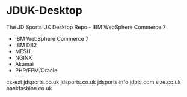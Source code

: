 JDUK-Desktop
============

The JD Sports UK Desktop Repo - IBM WebSphere Commerce 7

 - IBM WebSphere Commerce 7
 - IBM DB2
 - MESH
 - NGINX
 - Akamai
 - PHP/FPM/Oracle
 

cs-ext.jdsports.co.uk
jdsports.co.uk
jdsports.info
jdplc.com
size.co.uk
bankfashion.co.uk
